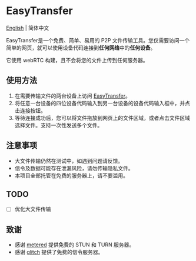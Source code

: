 # EasyTransfer

[English](README.md) | 简体中文

EasyTransfer是一个免费、简单、易用的 P2P 文件传输工具。您仅需要访问一个简单的网页，就可以使用设备代码连接到**任何网络**中的**任何设备**。

它使用 webRTC 构建，且不会将您的文件上传到任何服务器。

## 使用方法

1. 在需要传输文件的两台设备上访问 [EasyTransfer](https://file.ch3nyang.top/)。
2. 将任意一台设备的四位设备代码输入到另一台设备的设备代码输入框中，并点击连接按钮。
3. 等待连接成功后，您可以将文件拖放到网页上的文件区域，或者点击文件区域选择文件。支持一次性发送多个文件。

## 注意事项

- 大文件传输仍然在测试中，如遇到问题请反馈。
- 信令及数据可能存在泄漏风险，请勿传输隐私文件。
- 本项目全部托管在免费的服务器上，请不要滥用。

## TODO

- [ ] 优化大文件传输

## 致谢

- 感谢 [metered](https://www.metered.ca/) 提供免费的 STUN 和 TURN 服务器。
- 感谢 [glitch](https://glitch.com/) 提供了免费的信令服务器。
